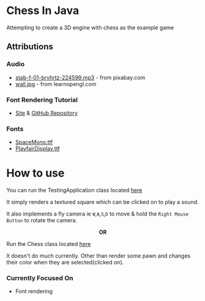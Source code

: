 # Chess In Java

Attempting to create a 3D engine with chess as the example game

## Attributions

### Audio

- [stab-f-01-brvhrtz-224599.mp3](https://pixabay.com/sound-effects/stab-f-01-brvhrtz-224599/) - from pixabay.com
- [wall.jpg](https://learnopengl.com) - from learnopengl.com

### Font Rendering Tutorial

- [Site](https://dev.to/shreyaspranav/how-to-render-truetype-fonts-in-opengl-using-stbtruetypeh-1p5k) & [GitHub Repository](https://github.com/shreyaspranav/stb-truetype-example)

### Fonts

- [SpaceMono.ttf](https://fonts.google.com)
- [PlayfairDisplay.ttf](https://font.google.com)

# How to use

You can run the TestingApplication class located [here](src/test/java/com/crossly/TestingApplication.java)

It simply renders a textured square which can be clicked on to play a sound.

It also implements a fly camera ie `W`,`A`,`S`,`D` to move & hold the `Right Mouse Button` to rotate the camera.

<center><b>OR</b></center>

Run the Chess class located [here](src/main/java/com/crossly/chess/Chess.java)

It doesn't do much currently. Other than render some pawn and changes their color when they are selected(clicked on).

### Currently Focused On

- Font rendering